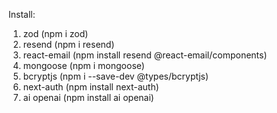 Install:

1. zod (npm i zod)
2. resend (npm i resend)
3. react-email (npm install resend @react-email/components)
4. mongoose (npm i mongoose)
5. bcryptjs (npm i --save-dev @types/bcryptjs)
6. next-auth (npm install next-auth)
7. ai openai (npm install ai openai)
